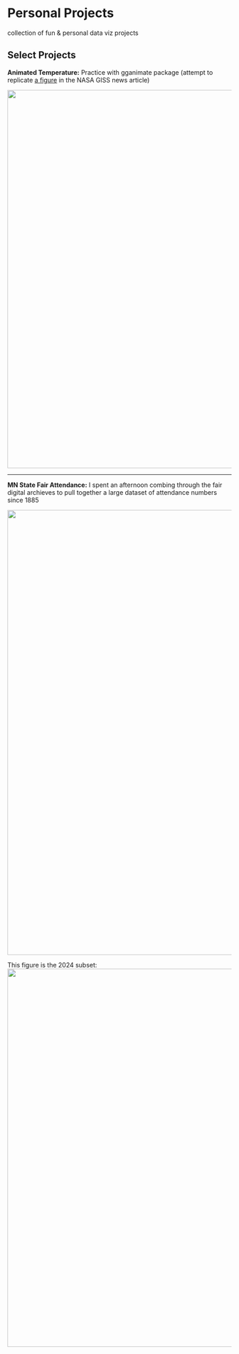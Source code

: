 # Personal Projects
 collection of fun & personal data viz projects


## Select Projects 
**Animated Temperature:** Practice with gganimate package (attempt to replicate [a figure](https://earthobservatory.nasa.gov/images/151831/summer-2023-was-the-hottest-on-record) in the NASA GISS news article) 

<img src="https://github.com/makuhs/Personal-Projects/blob/main/tempAnimate/time_series.gif" width="850">

----

**MN State Fair Attendance:** I spent an afternoon combing through the fair digital archieves to pull together a large dataset of attendance numbers since 1885

<img src="https://github.com/makuhs/Personal-Projects/blob/main/mnStateFair/totalAttendance.jpeg" width="1000">

This figure is the 2024 subset: 
<img src="https://github.com/makuhs/Personal-Projects/blob/main/mnStateFair/dailyAttendance.jpeg" width="850">

